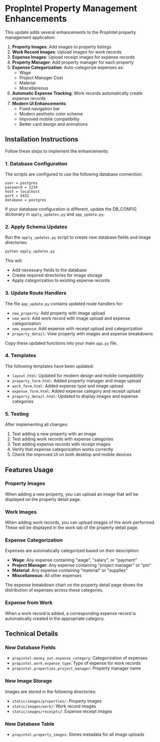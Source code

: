 # PropIntel Property Management Enhancements

This update adds several enhancements to the PropIntel property management application:

1. **Property Images**: Add images to property listings
2. **Work Record Images**: Upload images for work records
3. **Expense Images**: Upload receipt images for expense records 
4. **Property Manager**: Add property manager for each property
5. **Expense Categorization**: Auto-categorize expenses as:
   - Wage
   - Project Manager Cost
   - Material
   - Miscellaneous
6. **Automatic Expense Tracking**: Work records automatically create expense records
7. **Modern UI Enhancements**:
   - Fixed navigation bar
   - Modern aesthetic color scheme
   - Improved mobile compatibility
   - Better card design and animations

## Installation Instructions

Follow these steps to implement the enhancements:

### 1. Database Configuration

The scripts are configured to use the following database connection:

```
user = postgres
password = 1234
host = localhost
port = 5432
database = postgres
```

If your database configuration is different, update the DB_CONFIG dictionary in `apply_updates.py` and `app_update.py`.

### 2. Apply Schema Updates

Run the `apply_updates.py` script to create new database fields and image directories:

```bash
python apply_updates.py
```

This will:
- Add necessary fields to the database
- Create required directories for image storage
- Apply categorization to existing expense records

### 3. Update Route Handlers

The file `app_update.py` contains updated route handlers for:
- `new_property`: Add property with image upload
- `new_work`: Add work record with image upload and expense categorization
- `new_expense`: Add expense with receipt upload and categorization
- `property_detail`: View property with images and expense breakdowns

Copy these updated functions into your main `app.py` file.

### 4. Templates

The following templates have been updated:
- `layout.html`: Updated for modern design and mobile compatibility
- `property_form.html`: Added property manager and image upload
- `work_form.html`: Added expense type and image upload
- `expense_form.html`: Added expense category and receipt upload
- `property_detail.html`: Updated to display images and expense categories

### 5. Testing

After implementing all changes:
1. Test adding a new property with an image
2. Test adding work records with expense categories
3. Test adding expense records with receipt images
4. Verify that expense categorization works correctly
5. Check the improved UI on both desktop and mobile devices

## Features Usage

### Property Images
When adding a new property, you can upload an image that will be displayed on the property detail page.

### Work Images
When adding work records, you can upload images of the work performed. These will be displayed in the work tab of the property detail page.

### Expense Categorization
Expenses are automatically categorized based on their description:
- **Wage**: Any expense containing "wage", "salary", or "payment"
- **Project Manager**: Any expense containing "project manager" or "pm"
- **Material**: Any expense containing "material" or "supplies"
- **Miscellaneous**: All other expenses

The expense breakdown chart on the property detail page shows the distribution of expenses across these categories.

### Expense from Work
When a work record is added, a corresponding expense record is automatically created in the appropriate category.

## Technical Details

### New Database Fields
- `propintel.money_out.expense_category`: Categorization of expenses
- `propintel.work.expense_type`: Type of expense for work records
- `propintel.properties.project_manager`: Property manager name

### New Image Storage
Images are stored in the following directories:
- `static/images/properties/`: Property images
- `static/images/work/`: Work record images
- `static/images/receipts/`: Expense receipt images

### New Database Table
- `propintel.property_images`: Stores metadata for all image uploads